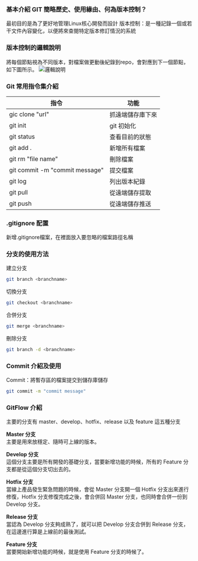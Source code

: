 ### 基本介紹 GIT 簡略歷史、使用緣由、何為版本控制？
最初目的是為了更好地管理Linux核心開發而設計
版本控制：是一種記錄一個或若干文件內容變化，以便將來查閱特定版本修訂情況的系統

### 版本控制的邏輯說明
將每個節點視為不同版本，對檔案做更動後紀錄到repo，會對應到下一個節點，如下圖所示。
![邏輯說明](https://gitbook.tw/images/tw/gitflow/why-need-git-flow/flow.png)

### Git 常用指令集介紹
| 指令 | 功能 |
| - | - |
| gic clone "url"| 抓遠端儲存庫下來 |
| git init | git 初始化 |
| git status | 查看目前的狀態 |
| git add . | 新增所有檔案 |
| git rm "file name"| 刪除檔案 |
| git commit -m "commit message" | 提交檔案 |
| git log | 列出版本紀錄 |
| git pull | 從遠端儲存提取 |
| git push | 從遠端儲存推送 |

### .gitignore 配置 
新增.gitignore檔案，在裡面放入要忽略的檔案路徑名稱
### 分支的使用方法
建立分支
``` bash
git branch <branchname>
```
切換分支
``` bash
git checkout <branchname>
```
合併分支
``` bash
git merge <branchname>
```
刪除分支
``` bash
git branch -d <branchname>
```

### Commit 介紹及使用
Commit：將暫存區的檔案提交到儲存庫儲存

``` bash
git commit -m "commit message"
```
### GitFlow 介紹
主要的分支有 master、develop、hotfix、release 以及 feature 這五種分支
<br />

**Master 分支**
<br />
主要是用來放穩定、隨時可上線的版本。
<br />

**Develop 分支**
<br />
這個分支主要是所有開發的基礎分支，當要新增功能的時候，所有的 Feature 分支都是從這個分支切出去的。
<br />

**Hotfix 分支**
<br />
當線上產品發生緊急問題的時候，會從 Master 分支開一個 Hotfix 分支出來進行修復，Hotfix 分支修復完成之後，會合併回 Master 分支，也同時會合併一份到 Develop 分支。
<br />

**Release 分支**
<br />
當認為 Develop 分支夠成熟了，就可以把 Develop 分支合併到 Release 分支，在這邊進行算是上線前的最後測試。
<br />

**Feature 分支**
<br />
當要開始新增功能的時候，就是使用 Feature 分支的時候了。